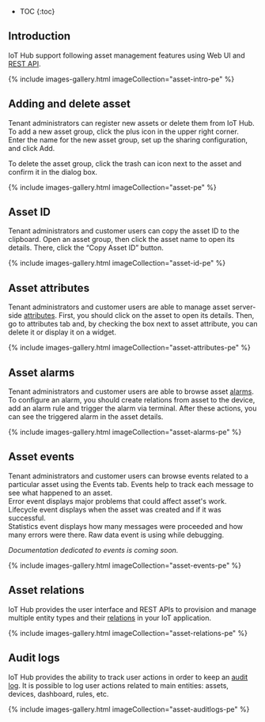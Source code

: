* TOC
{:toc}

## Introduction

IoT Hub support following asset management features using Web UI and [REST API](/docs/{{docsPrefix}}reference/rest-api/).

{% include images-gallery.html imageCollection="asset-intro-pe" %}

## Adding and delete asset

Tenant administrators can register new assets or delete them from IoT Hub.
To add a new asset group, click the plus icon in the upper right corner.
Enter the name for the new asset group, set up the sharing configuration, and click Add.

To delete the asset group, click the trash can icon next to the asset and confirm it in the dialog box.

{% include images-gallery.html imageCollection="asset-pe" %}

## Asset ID

Tenant administrators and customer users can copy the asset ID to the clipboard.
Open an asset group, then click the asset name to open its details. There, click the “Copy Asset ID” button.

{% include images-gallery.html imageCollection="asset-id-pe" %}

## Asset attributes

Tenant administrators and customer users are able to manage asset server-side [attributes](/docs/{{docsPrefix}}user-guide/attributes/).
First, you should click on the asset to open its details. Then, go to attributes tab and, by checking the box next to asset attribute, you can delete it or display it on a widget.

{% include images-gallery.html imageCollection="asset-attributes-pe" %}

## Asset alarms

Tenant administrators and customer users are able to browse asset [alarms](/docs/{{docsPrefix}}user-guide/alarms/).
To configure an alarm, you should create relations from asset to the device, add an alarm rule and trigger the alarm via terminal.
After these actions, you can see the triggered alarm in the asset details.

{% include images-gallery.html imageCollection="asset-alarms-pe" %}

## Asset events

Tenant administrators and customer users can browse events related to a particular asset using the Events tab. Events help to track each message to see what happened to an asset.  
Error event displays major problems that could affect asset's work.  
Lifecycle event displays when the asset was created and if it was successful.  
Statistics event displays how many messages were proceeded and how many errors were there.
Raw data event is using while debugging.

_Documentation dedicated to events is coming soon._

{% include images-gallery.html imageCollection="asset-events-pe" %}

## Asset relations

IoT Hub provides the user interface and REST APIs to provision and manage multiple entity types and their [relations](/docs/{{docsPrefix}}user-guide/entities-and-relations/) in your IoT application.

{% include images-gallery.html imageCollection="asset-relations-pe" %}

## Audit logs

IoT Hub provides the ability to track user actions in order to keep an [audit log](/docs/{{docsPrefix}}user-guide/audit-log/).
It is possible to log user actions related to main entities: assets, devices, dashboard, rules, etc.

{% include images-gallery.html imageCollection="asset-auditlogs-pe" %}
